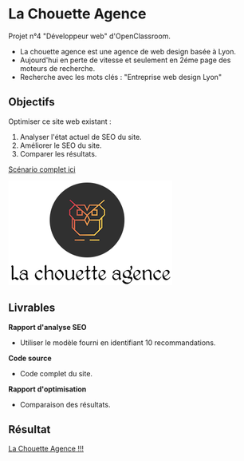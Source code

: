 # La Chouette Agence

Projet n°4 "Développeur web" d'OpenClassroom.

- La chouette agence est une agence de web design basée à Lyon.
- Aujourd'hui en perte de vitesse et seulement en 2éme page des moteurs de recherche.
- Recherche avec les mots clés : "Entreprise web design Lyon"

## Objectifs

Optimiser ce site web existant :

1. Analyser l'état actuel de SEO du site.
2. Améliorer le SEO du site.
3. Comparer les résultats.

[Scénario complet ici](https://openclassrooms.com/fr/paths/185/projects/638/assignment)

![screenshot du projet](./img/logo_02.png)

## Livrables

**Rapport d'analyse SEO**

- Utiliser le modèle fourni en identifiant 10 recommandations.

**Code source**

- Code complet du site.

**Rapport d'optimisation**

- Comparaison des résultats.

## Résultat

[La Chouette Agence !!!](https://fredtams79.github.io/FredTamarelle_4_18032021/)
